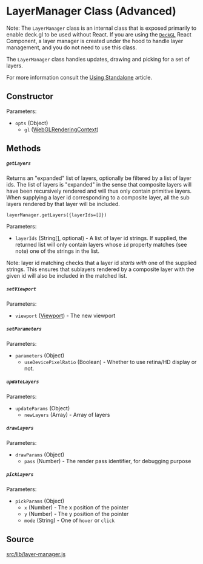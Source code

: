 # LayerManager Class (Advanced)

Note: The `LayerManager` class is an internal class that is exposed primarily to enable deck.gl to be used without React. If you are using the [`DeckGL`](/docs/api-reference/deckgl.md) React Component, a layer manager is created under the hood to handle layer management, and you do not need to use this class.

The `LayerManager` class handles updates, drawing and picking for a set of layers.

For more information consult the [Using Standalone](/docs/advanced/using-standalone.md) article.


## Constructor

Parameters:

- `opts` (Object)
  * `gl` ([WebGLRenderingContext](https://developer.mozilla.org/en-US/docs/Web/API/WebGLRenderingContext))

## Methods

##### `getLayers`

Returns an "expanded" list of layers, optionally be filtered by a list of layer ids. The list of layers is "expanded" in the sense that composite layers will have been recursively rendered and will thus only contain primitive layers. When supplying a layer id corresponding to a composite layer, all the sub layers rendered by that layer will be included.

`layerManager.getLayers({layerIds=[]})`

Parameters:

- `layerIds` (String[], optional) - A list of layer id strings. If supplied, the returned list will only contain layers whose `id` property matches (see note) one of the strings in the list.

Note: layer id matching checks that a layer id *starts with* one of the supplied strings. This ensures that sublayers rendered by a composite layer with the given id will also be included in the matched list.

##### `setViewport`

Parameters:

- `viewport` ([Viewport](/docs/api-reference/viewport.md)) - The new viewport

##### `setParameters`

Parameters:

- `parameters` (Object)
  * `useDevicePixelRatio` (Boolean) - Whether to use retina/HD display or not.

##### `updateLayers`

Parameters:

- `updateParams` (Object)
  * `newLayers` (Array) - Array of layers

##### `drawLayers`

Parameters:

- `drawParams` (Object)
  * `pass` (Number) - The render pass identifier, for debugging purpose

##### `pickLayers`

Parameters:

- `pickParams` (Object)
  * `x` (Number) - The x position of the pointer
  * `y` (Number) - The y position of the pointer
  * `mode` (String) - One of `hover` or `click`

## Source
[src/lib/layer-manager.js](https://github.com/uber/deck.gl/blob/4.1-release/src/lib/layer-manager.js)
